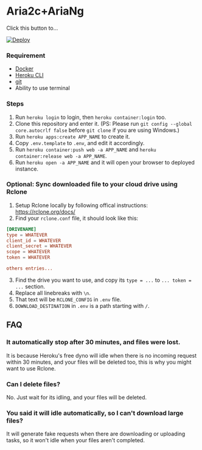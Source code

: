 # Aria2c+AriaNg

Click this button to...

[![Deploy](https://www.herokucdn.com/deploy/button.png)](https://heroku.com/deploy)

### Requirement

* [Docker](https://www.docker.com/)
* [Heroku CLI](https://devcenter.heroku.com/articles/heroku-cli)
* [git](https://git-scm.com/)
* Ability to use terminal

### Steps

1. Run `heroku login` to login, then `heroku container:login` too.
2. Clone this repository and enter it. (PS: Please run `git config --global core.autocrlf false` before `git clone` if you are using Windows.)
3. Run `heroku apps:create APP_NAME` to create it.
4. Copy `.env.template` to `.env`, and edit it accordingly.
5. Run `heroku container:push web -a APP_NAME` and `heroku container:release web -a APP_NAME`.
6. Run `heroku open -a APP_NAME` and it will open your browser to deployed instance. 

### Optional: Sync downloaded file to your cloud drive using Rclone

1. Setup Rclone locally by following offical instructions: https://rclone.org/docs/
2. Find your `rclone.conf` file, it should look like this:

```conf
[DRIVENAME]
type = WHATEVER
client_id = WHATEVER
client_secret = WHATEVER
scope = WHATEVER
token = WHATEVER

others entries...
```

3. Find the drive you want to use, and copy its `type = ...` to  `... token = ...` section.
4. Replace all linebreaks with `\n`.
5. That text will be `RCLONE_CONFIG` in `.env` file.
6. `DOWNLOAD_DESTINATION` in `.env` is a path starting with `/`.

## FAQ

### It automatically stop after 30 minutes, and files were lost.

It is because Heroku's free dyno will idle when there is no incoming request within 30 minutes, and your files will be deleted too, this is why you might want to use Rclone.

### Can I delete files?

No. Just wait for its idling, and your files will be deleted.

### You said it will idle automatically, so I can't download large files?

It will generate fake requests when there are downloading or uploading tasks, so it won't idle when your files aren't completed.
